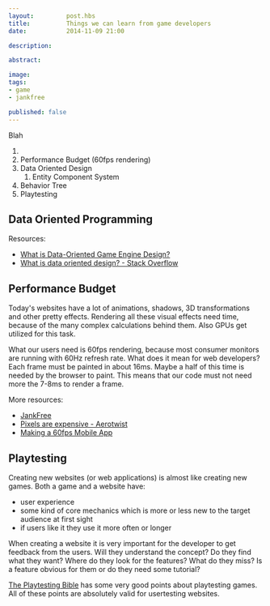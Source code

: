 ```yaml
---
layout:         post.hbs
title:          Things we can learn from game developers
date:           2014-11-09 21:00

description:    

abstract:       

image:          
tags:
- game
- jankfree

published: false
---
```


Blah

1. 
1. Performance Budget (60fps rendering)
1. Data Oriented Design
    1. Entity Component System
1. Behavior Tree
1. Playtesting


## Data Oriented Programming

Resources:
* [What is Data-Oriented Game Engine Design?](http://gamedevelopment.tutsplus.com/articles/what-is-data-oriented-game-engine-design--cms-21052)
* [What is data oriented design? - Stack Overflow](http://stackoverflow.com/a/2021868)


## Performance Budget
Today's websites have a lot of animations, shadows, 3D transformations and other pretty effects.
Rendering all these visual effects need time, because of the many complex calculations behind them.
Also GPUs get utilized for this task.

What our users need is 60fps rendering, because most consumer monitors are running with 60Hz refresh rate. What does it mean for web developers?
Each frame must be painted in about 16ms. Maybe a half of this time is needed by the browser to paint.
This means that our code must not need more the 7-8ms to render a frame.


More resources:
* [JankFree](http://jankfree.org/)
* [Pixels are expensive - Aerotwist](http://aerotwist.com/blog/pixels-are-expensive/)
* [Making a 60fps Mobile App](http://aerotwist.com/blog/making-a-60fps-mobile-app/)


## Playtesting
Creating new websites (or web applications) is almost like creating new games.
Both a game and a website have:
* user experience
* some kind of core mechanics which is more or less new to the target audience at first sight
* if users like it they use it more often or longer

When creating a website it is very important for the developer to get feedback from the users.
Will they understand the concept? Do they find what they want? Where do they look for the features? What do they miss?
Is a feature obvious for them or do they need some tutorial?

[The Playtesting Bible](http://mentalblockgaming.com/blog/game-design/the-playtesting-bible-a-guide-for-game-developers/) has some very good points about playtesting games.
All of these points are absolutely valid for usertesting websites.